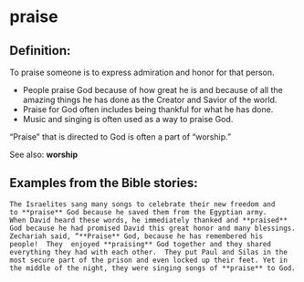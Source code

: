 praise
======

###

Definition:
-----------

To praise someone is to express admiration and honor for that person.

-   People praise God because of how great he is and because of all the
    amazing things he has done as the Creator and Savior of the world.
-   Praise for God often includes being thankful for what he has done.
-   Music and singing is often used as a way to praise God.

“Praise” that is directed to God is often a part of “worship.”

See also: **worship**

Examples from the Bible stories:
--------------------------------

    The Israelites sang many songs to celebrate their new freedom and
    to **praise** God because he saved them from the Egyptian army.
    When David heard these words, he immediately thanked and **praised**
    God because he had promised David this great honor and many blessings.
    Zechariah said, “**Praise** God, because he has remembered his
    people!  They  enjoyed **praising** God together and they shared
    everything they had with each other.  They put Paul and Silas in the
    most secure part of the prison and even locked up their feet. Yet in
    the middle of the night, they were singing songs of **praise** to God.
